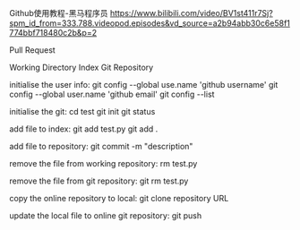 Github使用教程-黑马程序员 https://www.bilibili.com/video/BV1st411r7Sj?spm_id_from=333.788.videopod.episodes&vd_source=a2b94abb30c6e58f1774bbf718480c2b&p=2

Pull Request

Working Directory
Index
Git Repository

initialise the user info:
git config --global use.name 'github username'
git config --global user.name 'github email'
git config --list

initialise the git:
cd test
git init 
git status

add file to index:
git add test.py
git add .

add file to repository:
git commit -m "description"

remove the file from working repository:
rm test.py

remove the file from git repository:
git rm test.py

copy the online repository to local:
git clone repository URL

update the local file to online git repository:
git push 

